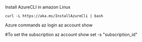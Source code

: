 Install AzureCLI in amazon Linux
```
curl -L https://aka.ms/InstallAzureCli | bash
```

Azure commands
az login
az account show

#To set the subscription
az account show set -s "subscription_id"
